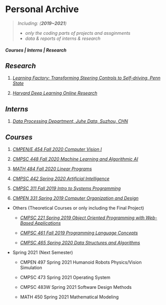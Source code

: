 # Personal Archive



> _Including:  (**2019~2021**)_
>  - _only the coding parts of projects and assginments_
>  - _data & reports of interns & research_


##### **Courses | Interns | Research**

## ***Research***
   1. [_Learning Factory: Transforming Steering Controls to Self-driving, Penn State_](CMPEN%20331%20Spring%202019%20Computer%20Organization%20and%20Design)
   
   2. [_Harvard Deep Learning Online Research_](Summer%202020%20Intro%20to%20Deep%20Learning)
## ***Interns***
   1. [_Data Processing Department, Juhe Data, Suzhou, CHN_](Others/Summer%202019%20JuHe%20Data%20Interns/datasets%20and%20schedules)
## ***Courses***
   1. [_CMPEN/E 454 Fall 2020 Computer Vision I_](CMPEN_EE%20454%20Fall%202020%20Computer%20Vision%20I)
   
   2. [_CMPSC 448 Fall 2020 Machine Learning and Algorithmic AI_](CMPSC%20448%20Fall%202020%20Machine%20Learning%20and%20Algorithmic%20AI)
   
   3. [_MATH 484 Fall 2020 Linear Programs_](MATH%20484%20Fall%202020%20Linear%20Programs)
   
   4. [_CMPSC 442 Spring 2020 Artificial Intelligence_](CMPSC%20442%20Spring%202020%20Artificial%20Intelligence)
   
   5. [_CMPSC 311 Fall 2019 Intro to Systems Programming_](CMPSC%20311%20Fall%202019%20Intro%20to%20Systems%20Programming)
   
   6. [_CMPEN 331 Spring 2019 Computer Organization and Design_](CMPEN%20331%20Spring%202019%20Computer%20Organization%20and%20Design)
   
   - Others  (Theoretical Courses or only including the Final Project)
   
     - [_CMPSC 221 Spring 2019 Object Oriented Programming with Web-Based Applications_](Others/CMPSC%20221%20Spring%202019%20Object%20Oriented%20Programming%20with%20Web-Based%20Applications)
     
     - [_CMPSC 461 Fall 2019 Programming Language Concepts_](Others/CMPSC%20461%20Fall%202019%20Programming%20Language%20Concepts)
     
     - [_CMPSC 465 Spring 2020 Data Structures and Algorithms_](Others/CMPSC%20465%20Spring%202020%20Data%20Structures%20and%20Algorithms)
   
   
   - Spring 2021 (Next Semester)
   
     - CMPEN 497 Spring 2021 Humanoid Robots Physics/Vision Simulation
     
     - CMPSC 473 Spring 2021 Operating System
     
     - CMPSC 483W Spring 2021 Software Design Methods
     
     - MATH 450 Spring 2021 Mathematical Modeling
